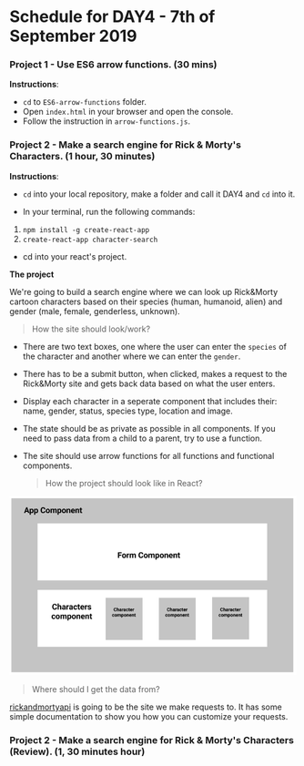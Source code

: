# Schedule for DAY4 - 7th of September 2019

### Project 1 - Use ES6 arrow functions. (30 mins)

**Instructions**:

- `cd` to `ES6-arrow-functions` folder.
- Open `index.html` in your browser and open the console.
- Follow the instruction in `arrow-functions.js`.

### Project 2 - Make a search engine for Rick & Morty's Characters. (1 hour, 30 minutes)

**Instructions**:

- `cd` into your local repository, make a folder and call it DAY4 and `cd` into it.

- In your terminal, run the following commands:

1. `npm install -g create-react-app`
2. `create-react-app character-search`

- cd into your react's project.

**The project**

We're going to build a search engine where we can look up Rick&Morty cartoon characters based on their species (human, humanoid, alien) and gender (male, female, genderless, unknown).

> How the site should look/work?

- There are two text boxes, one where the user can enter the `species` of the character and another where we can enter the `gender`.
- There has to be a submit button, when clicked, makes a request to the Rick&Morty site and gets back data based on what the user enters.
- Display each character in a seperate component that includes their: name, gender, status, species type, location and image.
- The state should be as private as possible in all components. If you need to pass data from a child to a parent, try to use a function.
- The site should use arrow functions for all functions and functional components.

  > How the project should look like in React?

![](rickandmorty-react.png)

> Where should I get the data from?

<a href="https://rickandmortyapi.com/documentation/" target="_blank">rickandmortyapi</a> is going to be the site we make requests to. It has some simple documentation to show you how you can customize your requests.

### Project 2 - Make a search engine for Rick & Morty's Characters (Review). (1, 30 minutes hour)
